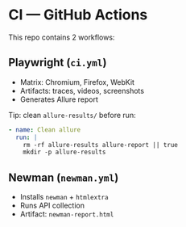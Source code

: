 # CI — GitHub Actions

This repo contains 2 workflows:

## Playwright (`ci.yml`)
- Matrix: Chromium, Firefox, WebKit
- Artifacts: traces, videos, screenshots
- Generates Allure report

Tip: clean `allure-results/` before run:
```yaml
- name: Clean allure
  run: |
    rm -rf allure-results allure-report || true
    mkdir -p allure-results
```

## Newman (`newman.yml`)
- Installs `newman` + `htmlextra`
- Runs API collection
- Artifact: `newman-report.html`
